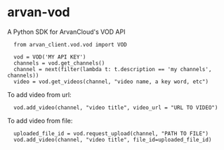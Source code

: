# arvan-vod
A Python SDK for ArvanCloud's VOD API

```
  from arvan_client.vod.vod import VOD
  
  vod = VOD('MY API KEY')
  channels = vod.get_channels()
  channel = next(filter(lambda t: t.description == 'my channels', channels))
  video = vod.get_videos(channel, "video name, a key word, etc")
```

To add video from url:
```
  vod.add_video(channel, "video title", video_url = "URL TO VIDEO")
```

To add video from file:
```
  uploaded_file_id = vod.request_upload(channel, "PATH TO FILE")
  vod.add_video(channel, "video title", file_id=uploaded_file_id)
```
